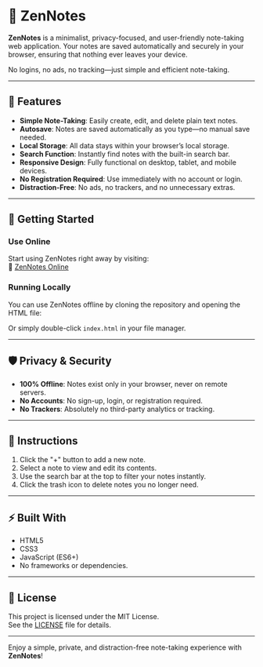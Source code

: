 # 📝 ZenNotes

**ZenNotes** is a minimalist, privacy-focused, and user-friendly note-taking web application. Your notes are saved automatically and securely in your browser, ensuring that nothing ever leaves your device.

No logins, no ads, no tracking—just simple and efficient note-taking.

---

## 🌟 Features

- **Simple Note-Taking**: Easily create, edit, and delete plain text notes.
- **Autosave**: Notes are saved automatically as you type—no manual save needed.
- **Local Storage**: All data stays within your browser’s local storage.
- **Search Function**: Instantly find notes with the built-in search bar.
- **Responsive Design**: Fully functional on desktop, tablet, and mobile devices.
- **No Registration Required**: Use immediately with no account or login.
- **Distraction-Free**: No ads, no trackers, and no unnecessary extras.

---

## 🚀 Getting Started

### Use Online

Start using ZenNotes right away by visiting:  
🔗 [ZenNotes Online](https://amirh031.github.io/ZenNotes/)

### Running Locally

You can use ZenNotes offline by cloning the repository and opening the HTML file:

Or simply double-click `index.html` in your file manager.

---

## 🛡️ Privacy & Security

- **100% Offline**: Notes exist only in your browser, never on remote servers.
- **No Accounts**: No sign-up, login, or registration required.
- **No Trackers**: Absolutely no third-party analytics or tracking.

---

## 📝 Instructions

1. Click the "+" button to add a new note.
2. Select a note to view and edit its contents.
3. Use the search bar at the top to filter your notes instantly.
4. Click the trash icon to delete notes you no longer need.

---

## ⚡ Built With

- HTML5  
- CSS3  
- JavaScript (ES6+)  
- No frameworks or dependencies.

---

## 📄 License

This project is licensed under the MIT License.  
See the [LICENSE](LICENSE) file for details.

---

Enjoy a simple, private, and distraction-free note-taking experience with **ZenNotes**!
